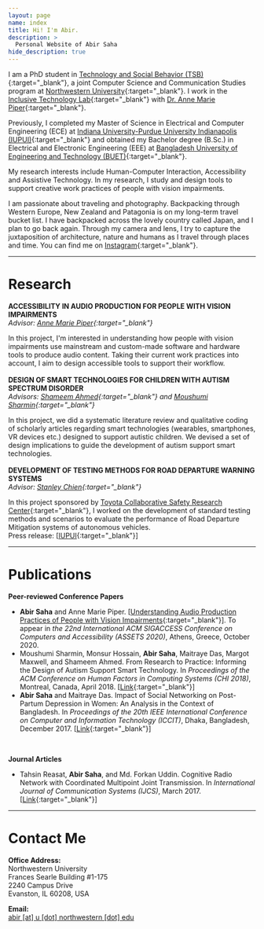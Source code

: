 ```yaml
---
layout: page
name: index
title: Hi! I'm Abir.
description: >
  Personal Website of Abir Saha
hide_description: true
---
```


I am a PhD student in [Technology and Social Behavior (TSB)](http://tsb.northwestern.edu/){:target="_blank"}, a joint Computer Science and Communication Studies program at [Northwestern University](http://www.northwestern.edu/){:target="_blank"}. I work in the [Inclusive Technology Lab](http://inclusive.northwestern.edu/){:target="_blank"} with [Dr. Anne Marie Piper](http://ampiper.soc.northwestern.edu/){:target="_blank"}.  

Previously, I completed my Master of Science in Electrical and Computer Engineering (ECE) at [Indiana University-Purdue University Indianapolis (IUPUI)](http://www.iupui.edu){:target="_blank"} and obtained my Bachelor degree (B.Sc.) in Electrical and Electronic Engineering (EEE) at [Bangladesh University of Engineering and Technology (BUET)](http://www.buet.ac.bd/){:target="_blank"}.  

My research interests include Human-Computer Interaction, Accessibility and Assistive Technology. In my research, I study and design tools to support creative work practices of people with vision impairments.  

I am passionate about traveling and photography. Backpacking through Western Europe, New Zealand and Patagonia is on my long-term travel bucket list. I have backpacked across the lovely country called Japan, and I plan to go back again. Through my camera and lens, I try to capture the juxtaposition of architecture, nature and humans as I travel through places and time. You can find me on [Instagram](http://instagram.com/abirsaha_){:target="_blank"}.

---
# Research

**ACCESSIBILITY IN AUDIO PRODUCTION FOR PEOPLE WITH VISION IMPAIRMENTS**  
*Advisor: [Anne Marie Piper](https://ampiper.soc.northwestern.edu/){:target="_blank"}*

In this project, I'm interested in understanding how people with vision impairments use mainstream and custom-made software and hardware tools to produce audio content. Taking their current work practices into account, I aim to design accessible tools to support their workflow.  
<br/>
**DESIGN OF SMART TECHNOLOGIES FOR CHILDREN WITH AUTISM SPECTRUM DISORDER**    
*Advisors: [Shameem Ahmed](https://facultyweb.cs.wwu.edu/~ahmeds/){:target="_blank"}  and  [Moushumi Sharmin](https://facultyweb.cs.wwu.edu/~sharmim/){:target="_blank"}*

In this project, we did a systematic literature review and qualitative coding of scholarly articles regarding smart technologies (wearables, smartphones, VR devices etc.) designed to support autistic children. We devised a set of design implications to guide the development of autism support smart technologies.  
<br/>
**DEVELOPMENT OF TESTING METHODS FOR ROAD DEPARTURE WARNING SYSTEMS**  
*Advisor: [Stanley Chien](https://et.iupui.edu/people/schien){:target="_blank"}*

In this project sponsored by  [Toyota Collaborative Safety Research Center](https://www.toyota.com/csrc/){:target="_blank"}, I worked on the development of standard testing methods and scenarios to evaluate the performance of Road Departure Mitigation systems of autonomous vehicles.  
Press release: [[IUPUI](https://news.iu.edu/stories/2017/06/iupui/releases/20-tasi-toyota-autonomous-vehicles.html){:target="_blank"}]

---
# Publications

**Peer-reviewed  Conference Papers**
 - **Abir Saha** and Anne Marie Piper. [[Understanding Audio Production Practices of People with Vision Impairments](https://abirsh.github.io/publications/BVI-audio-ASSETS2020-preprint.pdf){:target="_blank"}]. To appear in *the 22nd International ACM SIGACCESS Conference on Computers and Accessibility (ASSETS 2020)*, Athens, Greece, October 2020.
 - Moushumi Sharmin, Monsur Hossain, **Abir Saha**, Maitraye Das, Margot Maxwell, and Shameem Ahmed. From Research to Practice: Informing the Design of Autism Support Smart Technology. In *Proceedings of the ACM Conference on Human Factors in Computing Systems (CHI 2018)*, Montreal, Canada, April 2018. [[Link](https://dl.acm.org/doi/abs/10.1145/3173574.3173676){:target="_blank"}]
 - **Abir Saha** and Maitraye Das. Impact of Social Networking on Post-Partum Depression in Women: An Analysis in the Context of Bangladesh. In *Proceedings of the 20th IEEE International Conference on Computer and Information Technology (ICCIT)*, Dhaka, Bangladesh, December 2017. [[Link](https://doi.org/10.1109/ICCITECHN.2017.8281831){:target="_blank"}]  
<br>

**Journal Articles**

 - Tahsin Reasat, **Abir Saha**, and Md. Forkan Uddin. Cognitive Radio Network with Coordinated Multipoint Joint Transmission. In *International Journal of Communication Systems (IJCS)*, March 2017. [[Link](http://onlinelibrary.wiley.com/doi/10.1002/dac.3310/abstract){:target="_blank"}]  

---
# Contact Me

**Office Address:**  
Northwestern University  
Frances Searle Building  #1-175  
2240 Campus Drive  
Evanston, IL 60208, USA

**Email:**  
<ins>abir [at] u [dot] northwestern [dot] edu<ins/>
